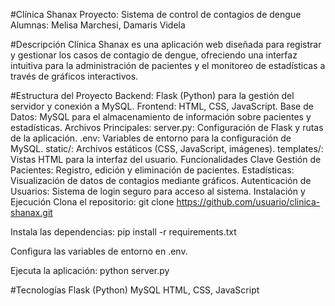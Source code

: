#Clínica Shanax
Proyecto: Sistema de control de contagios de dengue
Alumnas: Melisa Marchesi, Damaris Videla

#Descripción
Clínica Shanax es una aplicación web diseñada para registrar y gestionar los casos de contagio de dengue, ofreciendo una interfaz intuitiva para la administración de pacientes y el monitoreo de estadísticas a través de gráficos interactivos.

#Estructura del Proyecto
Backend: Flask (Python) para la gestión del servidor y conexión a MySQL.
Frontend: HTML, CSS, JavaScript.
Base de Datos: MySQL para el almacenamiento de información sobre pacientes y estadísticas.
Archivos Principales:
server.py: Configuración de Flask y rutas de la aplicación.
.env: Variables de entorno para la configuración de MySQL.
static/: Archivos estáticos (CSS, JavaScript, imágenes).
templates/: Vistas HTML para la interfaz del usuario.
Funcionalidades Clave
Gestión de Pacientes: Registro, edición y eliminación de pacientes.
Estadísticas: Visualización de datos de contagios mediante gráficos.
Autenticación de Usuarios: Sistema de login seguro para acceso al sistema.
Instalación y Ejecución
Clona el repositorio:
git clone https://github.com/usuario/clinica-shanax.git

Instala las dependencias:
pip install -r requirements.txt

Configura las variables de entorno en .env.

Ejecuta la aplicación:
python server.py

#Tecnologías
Flask (Python)
MySQL
HTML, CSS, JavaScript
